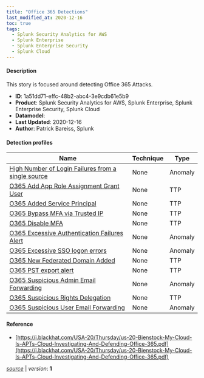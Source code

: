 ```yaml
---
title: "Office 365 Detections"
last_modified_at: 2020-12-16
toc: true
tags:
  - Splunk Security Analytics for AWS
  - Splunk Enterprise
  - Splunk Enterprise Security
  - Splunk Cloud
---
```


#### Description

This story is focused around detecting Office 365 Attacks.

- **ID**: 1a51dd71-effc-48b2-abc4-3e9cdb61e5b9
- **Product**: Splunk Security Analytics for AWS, Splunk Enterprise, Splunk Enterprise Security, Splunk Cloud
- **Datamodel**: 
- **Last Updated**: 2020-12-16
- **Author**: Patrick Bareiss, Splunk

#### Detection profiles

| Name        | Technique   | Type         |
| ----------- | ----------- |--------------|
| [High Number of Login Failures from a single source](/cloud/high_number_of_login_failures_from_a_single_source/) | None | Anomaly |
| [O365 Add App Role Assignment Grant User](/cloud/o365_add_app_role_assignment_grant_user/) | None | TTP |
| [O365 Added Service Principal](/cloud/o365_added_service_principal/) | None | TTP |
| [O365 Bypass MFA via Trusted IP](/cloud/o365_bypass_mfa_via_trusted_ip/) | None | TTP |
| [O365 Disable MFA](/cloud/o365_disable_mfa/) | None | TTP |
| [O365 Excessive Authentication Failures Alert](/cloud/o365_excessive_authentication_failures_alert/) | None | Anomaly |
| [O365 Excessive SSO logon errors](/cloud/o365_excessive_sso_logon_errors/) | None | Anomaly |
| [O365 New Federated Domain Added](/cloud/o365_new_federated_domain_added/) | None | TTP |
| [O365 PST export alert](/cloud/o365_pst_export_alert/) | None | TTP |
| [O365 Suspicious Admin Email Forwarding](/cloud/o365_suspicious_admin_email_forwarding/) | None | Anomaly |
| [O365 Suspicious Rights Delegation](/cloud/o365_suspicious_rights_delegation/) | None | TTP |
| [O365 Suspicious User Email Forwarding](/cloud/o365_suspicious_user_email_forwarding/) | None | Anomaly |

#### Reference

* [https://i.blackhat.com/USA-20/Thursday/us-20-Bienstock-My-Cloud-Is-APTs-Cloud-Investigating-And-Defending-Office-365.pdf](https://i.blackhat.com/USA-20/Thursday/us-20-Bienstock-My-Cloud-Is-APTs-Cloud-Investigating-And-Defending-Office-365.pdf)



[_source_](https://github.com/splunk/security_content/tree/develop/stories/office_365_detections.yml) | _version_: **1**